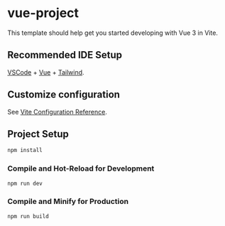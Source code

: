 # vue-project

This template should help get you started developing with Vue 3 in Vite.

## Recommended IDE Setup

[VSCode](https://code.visualstudio.com/) + [Vue](https://vuejs.org/guide/introduction.html) + [Tailwind](https://tailwindcss.com/docs/installation/).

## Customize configuration

See [Vite Configuration Reference](https://vitejs.dev/config/).

## Project Setup

```sh
npm install
```

### Compile and Hot-Reload for Development

```sh
npm run dev
```

### Compile and Minify for Production

```sh
npm run build
```
